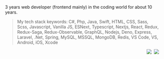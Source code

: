 3 years web developer (frontend mainly) in the coding world for about 10 years.
> My tech stack keywords: C#, Php, Java, Swift, HTML, CSS, Sass, Scss, Javascript, Vanilla JS, ESNext, Typescript, Nextjs, React, Redux, Redux-Saga, Redux-Observable, GraphQL, Nodejs, Deno, Express, Laravel, .Net, Spring, MySQL, MSSQL, MongoDB, Redis, VS Code, VS, Android, iOS, Xcode

<p align="right"><img src="https://komarev.com/ghpvc/?username=homshern&label=Views&color=gray" />&nbsp;&nbsp;<a href="mailto:homs.hern.dev@gmail.com"><img src="https://img.shields.io/badge/Gmail-D14836?logo=gmail&logoColor=white" /></a>
</p>

